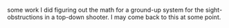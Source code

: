 some work I did figuring out the math for a ground-up system for the sight-obstructions in a top-down shooter. I may come back to this at some point.
